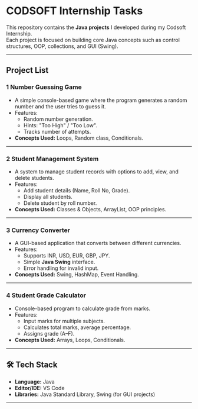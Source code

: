 # CODSOFT Internship Tasks


This repository contains the **Java projects** I developed during my Codsoft Internship.  
Each project is focused on building core Java concepts such as control structures, OOP, collections, and GUI (Swing).

---

##  Project List

### 1️ Number Guessing Game 
- A simple console-based game where the program generates a random number and the user tries to guess it.
- Features:
  - Random number generation.
  - Hints: "Too High" / "Too Low".
  - Tracks number of attempts.
- **Concepts Used:** Loops, Random class, Conditionals.

---

### 2️ Student Management System 
- A system to manage student records with options to add, view, and delete students.
- Features:
  - Add student details (Name, Roll No, Grade).
  - Display all students.
  - Delete student by roll number.
- **Concepts Used:** Classes & Objects, ArrayList, OOP principles.

---

### 3️ Currency Converter 
- A GUI-based application that converts between different currencies.
- Features:
  - Supports INR, USD, EUR, GBP, JPY.
  - Simple **Java Swing** interface.
  - Error handling for invalid input.
- **Concepts Used:** Swing, HashMap, Event Handling.

---

### 4️ Student Grade Calculator 
- Console-based program to calculate grade from marks.
- Features:
  - Input marks for multiple subjects.
  - Calculates total marks, average percentage.
  - Assigns grade (A–F).
- **Concepts Used:** Arrays, Loops, Conditionals.

---

## 🛠️ Tech Stack
- **Language:** Java 
- **Editor/IDE:** VS Code
- **Libraries:** Java Standard Library, Swing (for GUI projects)

---


